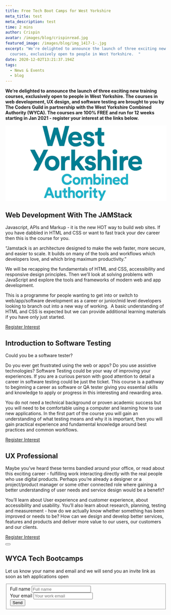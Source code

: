 ```yaml
---
title: Free Tech Boot Camps for West Yorkshire
meta_title: test
meta_description: test
time: 2 mins
author: Crispin
avatar: /images/blog/crispinread.jpg
featured_image: /images/blog/img_1417-1-.jpg
excerpt: "We’re delighted to announce the launch of three exciting new training
  courses, exclusively open to people in West Yorkshire.  "
date: 2020-12-02T13:21:37.194Z
tags:
  - News & Events
  - blog
---
```

**We’re delighted to announce the launch of three exciting new training courses, exclusively open to people in West Yorkshire. The courses in web development, UX design, and software testing are brought to you by The Coders Guild in partnership with the West Yorkshire Combined Authority (WYCA). The courses are 100% FREE and run for 12 weeks starting in Jan 2021 - register your interest at the links below.**

![West Yorkshire Combined Authority Logo](/images/blog/logo-wyca.png "WYCA")



## Web Development With The JAMStack 

Javascript, APIs and Markup - it is the new HOT way to build web sites. If you have dabbled in HTML and CSS or want to fast track your dev career then this is the course for you.

“Jamstack is an architecture designed to make the web faster, more secure, and easier to scale. It builds on many of the tools and workflows which developers love, and which bring maximum productivity.”

We will be recapping the fundamentals of HTML and CSS, accessibility and responsive design principles. Then we’ll look at solving problems with JavaScript and explore the tools and frameworks of modern web and app development.

This is a programme for people wanting to get into or switch to web/app/software development as a career or junior/mid level developers looking to branch out into a new way of working.  A basic understanding of HTML and CSS is expected but we can provide additional learning materials if you have only just started.

<div class="flex justify-center mt-6 -mx-3">
          <a href="" class="sendinfo-btn text-md leading-sm text-blue-200 bg-white py-2 px-4 font-heading font-bold rounded md:mx-3 mx-1 whitespace-no-wrap modal-btn" data-modal="register-interest">Register Interest<i class="fas fa-angle-right text-md leading-sm text-blue-200 ml-2"></i></a>
        </div>

## Introduction to Software Testing

Could you be a software tester?

Do you ever get frustrated using the web or apps? Do you use assistive technologies? Software Testing could be your way of improving your experiences. If you are a curious person with good attention to detail a career in software testing could be just the ticket. This course is a pathway to beginning a career as software or QA tester giving you essential skills and knowledge to apply or progress in this interesting and rewarding area. 

You do not need a technical background or proven academic success but you will need to be comfortable using a computer and learning how to use new applications. In the first part of the course you will gain an understanding of what testing means and why it is important, then you will gain practical experience and fundamental knowledge around best practices and common workflows.
<div class="flex justify-center mt-6 -mx-3">
          <a href="#register-interest" class="register-interest-btn block py-2 px-6 font-bold bg-blue-200 text-white rounded font-heading hover:bg-blue-100" data->Register Interest<i class="fas fa-angle-right text-md leading-sm text-blue-200 ml-2"></i></a>
        </div>

## UX Professional

Maybe you’ve heard these terms bandied around your office, or read about this exciting career - fulfilling work interacting directly with the real people who use digital products. Perhaps you’re already a designer or a project/product manager or some other connected role where gaining a better understanding of user needs and service design would be a benefit? 

You’ll learn about User experience and customer experience, about accessibility and usability. You’ll also learn about research, planning, testing and measurement - how do we actually know whether something has been improved or needs to be? How can we design and develop better services, features and products and deliver more value to our users, our customers and our clients.
<div class="flex justify-center mt-6 -mx-3">
          <a href="" class="sendinfo-btn text-md leading-sm text-blue-200 bg-white py-2 px-4 font-heading font-bold rounded md:mx-3 mx-1 whitespace-no-wrap modal-btn" data-modal="register-interest">Register Interest<i class="fas fa-angle-right text-md leading-sm text-blue-200 ml-2"></i></a>
        </div>

<div id="register-interest" class="modal">
  <div class="modal-inner bg-white rounded shadow-secondary">
    <button class="modal-close" aria-label="close" data-modal="register-interest"></button>
    <div class="modal-content px-6 md:px-8">
      <div class="center-content">
        <h2 class="text-center mt-8">WYCA Tech Bootcamps</h2>
        <p class="text-center mb-8">Let us know your name and email and we will send you an invite link as soon as teh applications open</p>
      </div>
      <div class="">
        <form action="https://formspree.io/mknpvqqv" method="POST">
          <fieldset>
            <div class="mb-4">
              <label class="form-label sr-only" for="name">Full name</label> 
              <input id="name" class="form-input-field rounded block w-full py-2 px-3 border-1 placeholder-black" type="name" placeholder="Full name" name="_name" required="">
            </div>
            <div class="mb-4">
              <label class="form-label sr-only" for="email">Your email</label> 
              <input id="email" class="form-input-field rounded block w-full py-2 px-3 border-1 placeholder-black" type="email" placeholder="Your work email" name="_replyto" required="">
            </div>
            <div class="">
              <div class="mt-8">
                <button class="rounded font-heading font-bold w-full block py-2 px-6 border border-transparent text-white bg-blue-200 hover:bg-blue-100 focus:border-blue-100 active:bg-blue-100 transition duration-150 ease-in-out">Send</button>
              </div>
            </div>
          </fieldset>
        </form>
      </div>
    </div>
  </div>
</div>